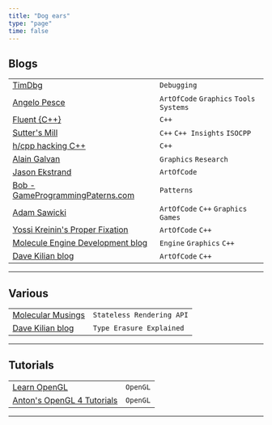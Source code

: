```yaml
---
title: "Dog ears"
type: "page"
time: false
---
```

## Blogs
|||
|-----|-----|
|[TimDbg](https://www.timdbg.com/)|`Debugging`|
|[Angelo Pesce](https://c0de517e.blogspot.com/) | `ArtOfCode` `Graphics` `Tools` `Systems`|
|[Fluent {C++}](https://www.fluentcpp.com/) | `C++`|
|[Sutter's Mill](https://herbsutter.com/) | `C++` `C++ Insights` `ISOCPP`|
|[h/cpp hacking C++](https://hackingcpp.com/index.html) | `C++`|
|[Alain Galvan](https://alain.xyz/blog) | `Graphics` `Research`|
|[Jason Ekstrand](https://www.jlekstrand.net/jason/blog/) | `ArtOfCode`|
|[Bob - GameProgrammingPaterns.com](http://journal.stuffwithstuff.com) | `Patterns`|
|[Adam Sawicki](https://asawicki.info/) | `ArtOfCode` `C++` `Graphics` `Games`|
|[Yossi Kreinin's Proper Fixation](http://yosefk.com/blog/)|`ArtOfCode` `C++`
|[Molecule Engine Development blog](https://blog.molecular-matters.com/)|`Engine` `Graphics` `C++`
|[Dave Kilian blog](https://davekilian.com/index.html)| `ArtOfCode` `C++`
_________ 

## Various
|||
|-----|-----|
|[Molecular Musings](https://blog.molecular-matters.com/2014/11/06/stateless-layered-multi-threaded-rendering-part-1/)| `Stateless Rendering API`
|[Dave Kilian blog](https://davekilian.com/cpp-type-erasure.html)| `Type Erasure Explained`
_________ 
## Tutorials
|||
|-----|-----|
|[Learn OpenGL](https://learnopengl.com)| `OpenGL`|
|[Anton's OpenGL 4 Tutorials](https://antongerdelan.net/opengl)| `OpenGL`|
_________ 
